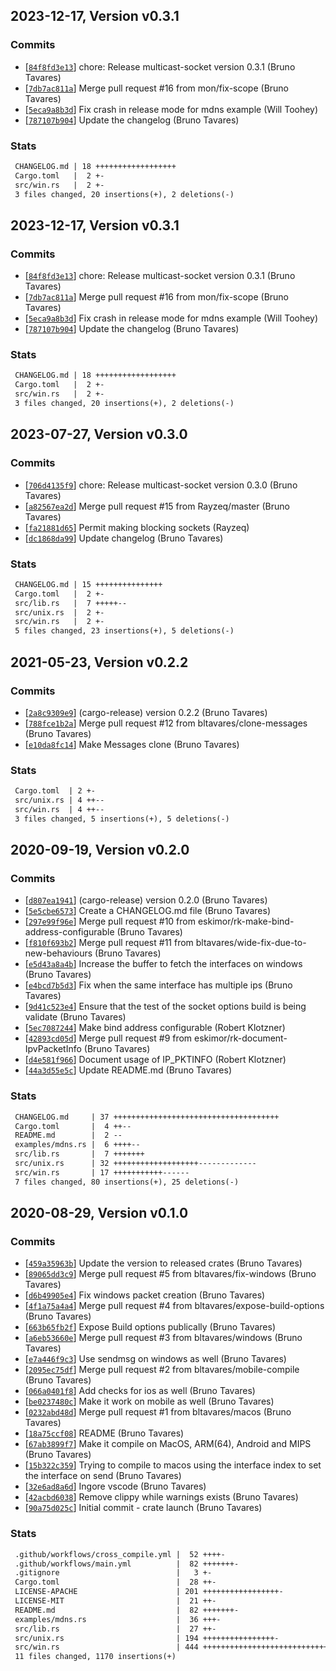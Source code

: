 ## 2023-12-17, Version v0.3.1
### Commits
- [[`84f8fd3e13`](https://github.com/bltavares/multicast-socket/commit/84f8fd3e13e505b35d9b45a199fd2a2b69a88379)] chore: Release multicast-socket version 0.3.1 (Bruno Tavares)
- [[`7db7ac811a`](https://github.com/bltavares/multicast-socket/commit/7db7ac811a46a475135e028fd0f94f6fc5bba61a)] Merge pull request #16 from mon/fix-scope (Bruno Tavares)
- [[`5eca9a8b3d`](https://github.com/bltavares/multicast-socket/commit/5eca9a8b3defab802715ca8367739ff3955fba7d)] Fix crash in release mode for mdns example (Will Toohey)
- [[`787107b904`](https://github.com/bltavares/multicast-socket/commit/787107b90442855bb153e61d1608f052f6b752c5)] Update the changelog (Bruno Tavares)

### Stats
```diff
 CHANGELOG.md | 18 ++++++++++++++++++
 Cargo.toml   |  2 +-
 src/win.rs   |  2 +-
 3 files changed, 20 insertions(+), 2 deletions(-)
```


## 2023-12-17, Version v0.3.1
### Commits
- [[`84f8fd3e13`](https://github.com/bltavares/multicast-socket/commit/84f8fd3e13e505b35d9b45a199fd2a2b69a88379)] chore: Release multicast-socket version 0.3.1 (Bruno Tavares)
- [[`7db7ac811a`](https://github.com/bltavares/multicast-socket/commit/7db7ac811a46a475135e028fd0f94f6fc5bba61a)] Merge pull request #16 from mon/fix-scope (Bruno Tavares)
- [[`5eca9a8b3d`](https://github.com/bltavares/multicast-socket/commit/5eca9a8b3defab802715ca8367739ff3955fba7d)] Fix crash in release mode for mdns example (Will Toohey)
- [[`787107b904`](https://github.com/bltavares/multicast-socket/commit/787107b90442855bb153e61d1608f052f6b752c5)] Update the changelog (Bruno Tavares)

### Stats
```diff
 CHANGELOG.md | 18 ++++++++++++++++++
 Cargo.toml   |  2 +-
 src/win.rs   |  2 +-
 3 files changed, 20 insertions(+), 2 deletions(-)
```


## 2023-07-27, Version v0.3.0
### Commits
- [[`706d4135f9`](https://github.com/bltavares/multicast-socket/commit/706d4135f9c1609b33dea8becbba5ba8bb1e30aa)] chore: Release multicast-socket version 0.3.0 (Bruno Tavares)
- [[`a82567ea2d`](https://github.com/bltavares/multicast-socket/commit/a82567ea2dbb216c776e09a81120e540ddbe8c90)] Merge pull request #15 from Rayzeq/master (Bruno Tavares)
- [[`fa21881d65`](https://github.com/bltavares/multicast-socket/commit/fa21881d65c8408f4ded74a0c37d25104171e6f7)] Permit making blocking sockets (Rayzeq)
- [[`dc1868da99`](https://github.com/bltavares/multicast-socket/commit/dc1868da991dc30254f7750f9a91c093edf95d5d)] Update changelog (Bruno Tavares)

### Stats
```diff
 CHANGELOG.md | 15 +++++++++++++++
 Cargo.toml   |  2 +-
 src/lib.rs   |  7 +++++--
 src/unix.rs  |  2 +-
 src/win.rs   |  2 +-
 5 files changed, 23 insertions(+), 5 deletions(-)
```


## 2021-05-23, Version v0.2.2
### Commits
- [[`2a8c9309e9`](https://github.com/bltavares/multicast-socket/commit/2a8c9309e924513b0c6f44ade2d03382ed89ff6f)] (cargo-release) version 0.2.2 (Bruno Tavares)
- [[`788fce1b2a`](https://github.com/bltavares/multicast-socket/commit/788fce1b2a84f4ef0e9f88929a5056e4402c5775)] Merge pull request #12 from bltavares/clone-messages (Bruno Tavares)
- [[`e10da8fc14`](https://github.com/bltavares/multicast-socket/commit/e10da8fc14b43904b62b3fa6ad42a4f773bef574)] Make Messages clone (Bruno Tavares)

### Stats
```diff
 Cargo.toml  | 2 +-
 src/unix.rs | 4 ++--
 src/win.rs  | 4 ++--
 3 files changed, 5 insertions(+), 5 deletions(-)
```


## 2020-09-19, Version v0.2.0
### Commits
- [[`d807ea1941`](https://github.com/bltavares/multicast-socket/commit/d807ea19418005c7410d9c3eee426d284b72ee79)] (cargo-release) version 0.2.0 (Bruno Tavares)
- [[`5e5cbe6573`](https://github.com/bltavares/multicast-socket/commit/5e5cbe65733af03f0c45226c3de1046d64982eee)] Create a CHANGELOG.md file (Bruno Tavares)
- [[`297e99f96e`](https://github.com/bltavares/multicast-socket/commit/297e99f96eea320ae6ebfd9bf36cda53e323e083)] Merge pull request #10 from eskimor/rk-make-bind-address-configurable (Bruno Tavares)
- [[`f810f693b2`](https://github.com/bltavares/multicast-socket/commit/f810f693b2030a19565fe104491c43472dd21e81)] Merge pull request #11 from bltavares/wide-fix-due-to-new-behaviours (Bruno Tavares)
- [[`e5d43a8a4b`](https://github.com/bltavares/multicast-socket/commit/e5d43a8a4bef8db6fc7bf4071af66950974d016d)] Increase the buffer to fetch the interfaces on windows (Bruno Tavares)
- [[`e4bcd7b5d3`](https://github.com/bltavares/multicast-socket/commit/e4bcd7b5d36ea6e815c32942adf8bfc5d88e7965)] Fix when the same interface has multiple ips (Bruno Tavares)
- [[`9d41c523e4`](https://github.com/bltavares/multicast-socket/commit/9d41c523e4c29227d7725de5d273c1f4525d2ae6)] Ensure that the test of the socket options build is being validate (Bruno Tavares)
- [[`5ec7087244`](https://github.com/bltavares/multicast-socket/commit/5ec7087244d0811cb059f276a85b3e3afeb6ab72)] Make bind address configurable (Robert Klotzner)
- [[`42893cd05d`](https://github.com/bltavares/multicast-socket/commit/42893cd05df51262d02d585acb21c8a9e90e1c08)] Merge pull request #9 from eskimor/rk-document-IpvPacketInfo (Bruno Tavares)
- [[`d4e581f966`](https://github.com/bltavares/multicast-socket/commit/d4e581f966c2419cf179742c08181228b3eb7d90)] Document usage of IP_PKTINFO (Robert Klotzner)
- [[`44a3d55e5c`](https://github.com/bltavares/multicast-socket/commit/44a3d55e5c25d3bb72150a3de42ff6a0af4da85b)] Update README.md (Bruno Tavares)

### Stats
```diff
 CHANGELOG.md     | 37 +++++++++++++++++++++++++++++++++++++
 Cargo.toml       |  4 ++--
 README.md        |  2 --
 examples/mdns.rs |  6 ++++--
 src/lib.rs       |  7 +++++++
 src/unix.rs      | 32 +++++++++++++++++++-------------
 src/win.rs       | 17 +++++++++++------
 7 files changed, 80 insertions(+), 25 deletions(-)
```


## 2020-08-29, Version v0.1.0
### Commits
- [[`459a35963b`](https://github.com/bltavares/multicast-socket/commit/459a35963b1957d38da1ab946667de7b15e0890a)] Update the version to released crates (Bruno Tavares)
- [[`89065dd3c9`](https://github.com/bltavares/multicast-socket/commit/89065dd3c919c2d636d2348c9f84573e77127fc4)] Merge pull request #5 from bltavares/fix-windows (Bruno Tavares)
- [[`d6b49905e4`](https://github.com/bltavares/multicast-socket/commit/d6b49905e4cb9d265215e14a364df62fd235e43c)] Fix windows packet creation (Bruno Tavares)
- [[`4f1a75a4a4`](https://github.com/bltavares/multicast-socket/commit/4f1a75a4a40ad98d7a743e079349c7e6fceceb18)] Merge pull request #4 from bltavares/expose-build-options (Bruno Tavares)
- [[`663b65fb2f`](https://github.com/bltavares/multicast-socket/commit/663b65fb2f5a3690d8dea7681a1c0a0c5fed2f59)] Expose Build options publically (Bruno Tavares)
- [[`a6eb53660e`](https://github.com/bltavares/multicast-socket/commit/a6eb53660e4ce9bdaf46811799457adb06e0ae2b)] Merge pull request #3 from bltavares/windows (Bruno Tavares)
- [[`e7a446f9c3`](https://github.com/bltavares/multicast-socket/commit/e7a446f9c3121e9e2acf404121163674cdb3123f)] Use sendmsg on windows as well (Bruno Tavares)
- [[`2095ec75df`](https://github.com/bltavares/multicast-socket/commit/2095ec75df798255465d43855770632a4cdda5c5)] Merge pull request #2 from bltavares/mobile-compile (Bruno Tavares)
- [[`066a0401f8`](https://github.com/bltavares/multicast-socket/commit/066a0401f8542f3c58bd509fbeccac845b4cba91)] Add checks for ios as well (Bruno Tavares)
- [[`be0237480c`](https://github.com/bltavares/multicast-socket/commit/be0237480cf7a94397171965f9db7b72eb3632fe)] Make it work on mobile as well (Bruno Tavares)
- [[`0232abd48d`](https://github.com/bltavares/multicast-socket/commit/0232abd48df8b05e914cdcfd1df0c52fb76fcd59)] Merge pull request #1 from bltavares/macos (Bruno Tavares)
- [[`18a75ccf08`](https://github.com/bltavares/multicast-socket/commit/18a75ccf088951c3683a024963e944efcc8a36d8)] README (Bruno Tavares)
- [[`67ab3899f7`](https://github.com/bltavares/multicast-socket/commit/67ab3899f7928c5d78063b224d9aaa8bc4aa95c4)] Make it compile on MacOS, ARM(64), Android and MIPS (Bruno Tavares)
- [[`15b322c359`](https://github.com/bltavares/multicast-socket/commit/15b322c3592e9380da12604ebc0f4497d068e96b)] Trying to compile to macos using the interface index to set the interface on send (Bruno Tavares)
- [[`32e6ad8a6d`](https://github.com/bltavares/multicast-socket/commit/32e6ad8a6d33b5449c2f981f602ceb3e70c3acca)] Ingore vscode (Bruno Tavares)
- [[`42acbd6038`](https://github.com/bltavares/multicast-socket/commit/42acbd6038d7986ae9bdd20279555c047afaf079)] Remove clippy while warnings exists (Bruno Tavares)
- [[`90a75d025c`](https://github.com/bltavares/multicast-socket/commit/90a75d025c121e7017da78f1be83481b88143548)] Initial commit - crate launch (Bruno Tavares)

### Stats
```diff
 .github/workflows/cross_compile.yml |  52 ++++-
 .github/workflows/main.yml          |  82 +++++++-
 .gitignore                          |   3 +-
 Cargo.toml                          |  28 ++-
 LICENSE-APACHE                      | 201 +++++++++++++++++-
 LICENSE-MIT                         |  21 ++-
 README.md                           |  82 +++++++-
 examples/mdns.rs                    |  36 +++-
 src/lib.rs                          |  27 ++-
 src/unix.rs                         | 194 ++++++++++++++++-
 src/win.rs                          | 444 +++++++++++++++++++++++++++++++++++++-
 11 files changed, 1170 insertions(+)
```


